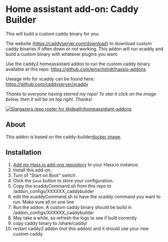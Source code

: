 # Home assistant add-on: Caddy Builder

This will build a custom caddy binary for you.

The website (https://caddyserver.com/download) to download custom caddy binaries if often down or not working. This addon will run xcaddy and build a custom binary with whatever plugins you want.

Use the caddy2 homeassistant addon to run the custom caddy binary available at this repo: https://github.com/einschmidt/hassio-addons

Useage info for xcaddy can be found here: https://github.com/caddyserver/xcaddy

_Thanks to everyone having starred my repo! To star it click on the image below, then it will be on top right. Thanks!_

[![Stargazers repo roster for @jdeath/homeassistant-addons](https://reporoster.com/stars/jdeath/homeassistant-addons)](https://github.com/jdeath/homeassistant-addons/stargazers)

## About

This addon is based on the caddy-builder[docker image](https://hub.docker.com/_/caddy).

## Installation

1. [Add my Hass.io add-ons repository][repository] to your Hass.io instance.
1. Install this add-on.
1. Turn of "Start on Boot" switch
1. Click the `Save` button to store your configuration.
1. Copy the xcaddyCommand.sh from this repo to /addon_configs/XXXXXX_caddybuilder
1. edit the xcaddyCommand.sh to have the xcaddy command you want to run. Make sure all on one line
1. Run the addon. A custom caddy binary should be build in /addon_configs/XXXXXX_caddybuilder
1. May take a while, so refresh the logs to see if built correctly
1. copy caddy binary to /share/caddy/
1. restart caddy2 addon (not this addon) and it should use your new custom caddy

[repository]: https://github.com/jdeath/homeassistant-addons
